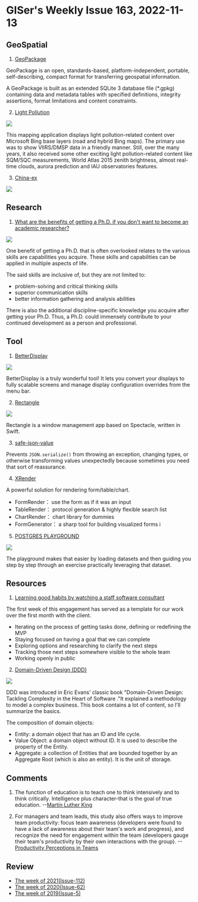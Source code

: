# GISer's Weekly Issue 163, 2022-11-13

## GeoSpatial

1. [GeoPackage](https://www.geopackage.org/)

GeoPackage is an open, standards-based, platform-independent, portable, self-describing, compact format for transferring geospatial information.

A GeoPackage is built as an extended SQLite 3 database file (\*.gpkg) containing data and metadata tables with specified definitions, integrity assertions, format limitations and content constraints.

2. [Light Pollution](https://www.lightpollutionmap.info/)

![](https://imgs.zhubai.love/22d96568929d417e9f22b3d1e64b3220.png)

This mapping application displays light pollution-related content over Microsoft Bing base layers (road and hybrid Bing maps). The primary use was to show VIIRS/DMSP data in a friendly manner. Still, over the many years, it also received some other exciting light pollution-related content like SQM/SQC measurements, World Atlas 2015 zenith brightness, almost real-time clouds, aurora prediction and IAU observatories features.

3. [China-ex](https://github.com/itorr/china-ex)

![](https://github.com/itorr/china-ex/raw/main/cover.png)

## Research

1. [What are the benefits of getting a Ph.D. if you don't want to become an academic researcher?](https://qr.ae/pvjGUv)

![](https://qph.cf2.quoracdn.net/main-qimg-855f1887761f2cc5ca61ea8be7cd3645-pjlq)

One benefit of getting a Ph.D. that is often overlooked relates to the various skills are capabilities you acquire. These skills and capabilities can be applied in multiple aspects of life.

The said skills are inclusive of, but they are not limited to:

- problem-solving and critical thinking skills
- superior communication skills
- better information gathering and analysis abilities

There is also the additional discipline-specific knowledge you acquire after getting your Ph.D. Thus, a Ph.D. could immensely contribute to your continued development as a person and professional.

## Tool

1. [BetterDisplay](https://github.com/waydabber/BetterDisplay)

![](https://user-images.githubusercontent.com/37590873/196436511-fd96e089-aeff-42b0-a2e0-2e17f6c3cf73.png)

BetterDisplay is a truly wonderful tool! It lets you convert your displays to fully scalable screens and manage display configuration overrides from the menu bar.

2. [Rectangle](https://github.com/rxhanson/Rectangle)

![](https://user-images.githubusercontent.com/13651296/183785536-a67a2e2a-7c55-4c19-9bf8-482e734b1632.png)

Rectangle is a window management app based on Spectacle, written in Swift.

3. [safe-json-value](https://github.com/ehmicky/safe-json-value)

Prevents `JSON.serialize()` from throwing an exception, changing types, or otherwise transforming values unexpectedly because sometimes you need that sort of reassurance.

4. [XRender](https://github.com/alibaba/x-render)

A powerful solution for rendering form/table/chart.

- FormRender： use the form as if it was an input
- TableRender： protocol generation & highly flexible search list
- ChartRender： chart library for dummies
- FormGenerator： a sharp tool for building visualized forms i

5. [POSTGRES PLAYGROUND](https://www.crunchydata.com/developers/tutorials)

![](https://cdn.beekka.com/blogimg/asset/202208/bg2022081802.webp)

The playground makes that easier by loading datasets and then guiding you step by step through an exercise practically leveraging that dataset.

## Resources

1. [Learning good habits by watching a staff software consultant](https://blog.testdouble.com/posts/2022-11-09-what-i-learned-watching-a-staff-consultant/)

The first week of this engagement has served as a template for our work over the first month with the client.

- Iterating on the process of getting tasks done, defining or redefining the MVP
- Staying focused on having a goal that we can complete
- Exploring options and researching to clarify the next steps
- Tracking those next steps somewhere visible to the whole team
- Working openly in public

2. [Domain-Driven Design (DDD)](https://blog.bytebytego.com/p/ep32-how-does-grpc-work)

![](https://substackcdn.com/image/fetch/w_1456,c_limit,f_webp,q_auto:good,fl_progressive:steep/https%3A%2F%2Fbucketeer-e05bbc84-baa3-437e-9518-adb32be77984.s3.amazonaws.com%2Fpublic%2Fimages%2F4138b20e-ac72-40a7-a753-cfb1916be3c0_1336x1012.jpeg)

DDD was introduced in Eric Evans' classic book "Domain-Driven Design: Tackling Complexity in the Heart of Software ."It explained a methodology to model a complex business. This book contains a lot of content, so I'll summarize the basics.

The composition of domain objects:

- Entity: a domain object that has an ID and life cycle.
- Value Object: a domain object without ID. It is used to describe the property of the Entity.
- Aggregate: a collection of Entities that are bounded together by an Aggregate Root (which is also an entity). It is the unit of storage.

## Comments

1. The function of education is to teach one to think intensively and to think critically. Intelligence plus character-that is the goal of true education.
   --[Martin Luther King](https://qr.ae/pvjGUv)

2. For managers and team leads, this study also offers ways to improve team productivity: focus team awareness (developers were found to have a lack of awareness about their team's work and progress), and recognize the need for engagement within the team (developers gauge their team's productivity by their own interactions with the group).
   --[Productivity Perceptions in Teams](https://abinoda.substack.com/p/team-productivity)

## Review

- [The week of 2021(Issue-112)](https://github.com/lkcozy/weekly/blob/master/docs/2021/issue-112.md)
- [The week of 2020(Issue-62)](https://github.com/lkcozy/weekly/blob/master/docs/2020/issue-62.md)
- [The week of 2019(Issue-5)](https://github.com/lkcozy/weekly/blob/master/docs/2019/issue-5.md)
